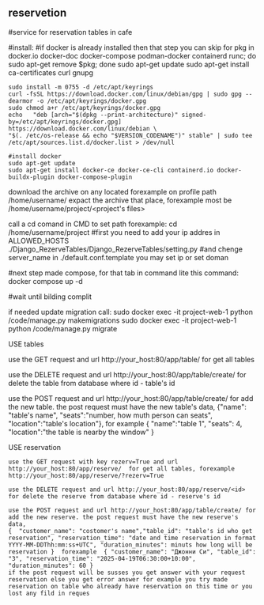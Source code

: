 ## reservetion
#service for reservation tables in cafe


#install:
#if docker is already installed then that step you can skip
    for pkg in docker.io docker-doc docker-compose podman-docker containerd runc; do sudo apt-get remove $pkg; done
    sudo apt-get update
    sudo apt-get install ca-certificates curl gnupg

    sudo install -m 0755 -d /etc/apt/keyrings
    curl -fsSL https://download.docker.com/linux/debian/gpg | sudo gpg --dearmor -o /etc/apt/keyrings/docker.gpg
    sudo chmod a+r /etc/apt/keyrings/docker.gpg
    echo   "deb [arch="$(dpkg --print-architecture)" signed-by=/etc/apt/keyrings/docker.gpg] https://download.docker.com/linux/debian \
    "$(. /etc/os-release && echo "$VERSION_CODENAME")" stable" | sudo tee /etc/apt/sources.list.d/docker.list > /dev/null

    #install docker
    sudo apt-get update
    sudo apt-get install docker-ce docker-ce-cli containerd.io docker-buildx-plugin docker-compose-plugin

download the archive on any located forexample on profile path /home/username/
expact the archive that place, forexample most be /home/username/project/<project's files>
 
call a cd comand in CMD to set path
forexample:
  cd /home/username/project
#first you need to add your ip addres in ALLOWED_HOSTS ./Django_RezerveTables/Django_RezerveTables/setting.py 
#and chenge server_name in ./default.conf.template you may set ip or set doman 

#next step made compose, for that tab in command lite this command:
  docker compose up -d

#wait until bilding complit

if needed update migration call: sudo docker exec -it project-web-1 python /code/manage.py makemigrations
                                  sudo docker exec -it project-web-1 python /code/manage.py migrate 

USE tables

  use the GET request and url http://your_host:80/app/table/  for get all tables

  use the DELETE request and url http://your_host:80/app/table/create/<id> for delete the table from database where id - table's id

  use the POST request and url http://your_host:80/app/table/create/ for add the new table. the post request must have the new table's data, 
  {"name": "table's name", "seats":"number, how muth person can seats", "location":"table's location"}, for example { "name":"table 1", "seats": 4, "location":"the table is nearby the window" }

USE reservation

    use the GET request with key rezerv=True and url http://your_host:80/app/reserve/  for get all tables, forexample http://your_host:80/app/reserve/?rezerv=True

    use the DELETE request and url http://your_host:80/app/reserve/<id> for delete the reserve from database where id - reserve's id

    use the POST request and url http://your_host:80/app/table/create/ for add the new reserve. the post request must have the new reserve's data,
    {  "customer_name": "costomer's name","table_id": "table's id who get reservation", "reservation_time": "date and time reservation in format YYYY-MM-DDThh:mm:ss+UTC", "duration_minutes": minuts how long will be reservation }  forexample  { "customer_name": "Джонни Си", "table_id": "3", "reservation_time": "2025-04-19T06:30:00+10:00", "duration_minutes": 60 } 
    if the post request will be susses you get answer with your request reservation else you get error answer for example you try made reservation on table who already have reservation on this time or you lost any fild in reques 
    


  

    
